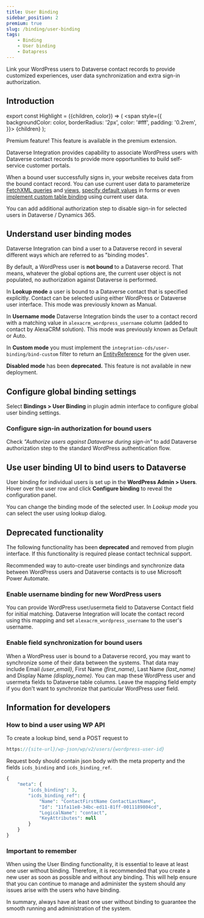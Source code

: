 ```yaml
---
title: User Binding
sidebar_position: 2
premium: true
slug: /binding/user-binding
tags:
    - Binding
    - User binding
    - Datapress
---
```


<p class="lead">Link your WordPress users to Dataverse contact records to provide customized experiences, user data synchronization and extra sign-in authorization.</p>

## Introduction

export const Highlight = ({children, color}) => (
  <span
    style={{
      backgroundColor: color,
      borderRadius: '2px',
      color: '#fff',
      padding: '0.2rem',
    }}>
    {children}
  </span>
);

<Highlight color="#25c2a0">Premium feature! This feature is available in the premium extension.</Highlight>

Dataverse Integration provides capability to associate WordPress users with Dataverse contact records to provide more opportunities to build self-service customer portals.

When a bound user successfully signs in, your website receives data from the bound contact record. You can use current user data to parameterize [FetchXML queries](/datapress/fetchxml.md) and [views](/datapress/views.md#prepare-the-view-for-use), [specify default values](/datapress/Forms/forms.md#default-values) in forms or even [implement custom table binding](/datapress/binding/table-binding.md#implement-custom-binding) using current user data.

You can add additional authorization step to disable sign-in for selected users in Dataverse / Dynamics 365.

## Understand user binding modes

Dataverse Integration can bind a user to a Dataverse record in several different ways which are referred to as "binding modes".

By default, a WordPress user is **not bound** to a Dataverse record. That means, whatever the global options are, the current user object is not populated, no authorization against Dataverse is performed.

In **Lookup mode** a user is bound to a Dataverse contact that is specified  explicitly. Contact can be selected using either WordPress or Dataverse user interface. This mode was previously known as Manual.

In **Username mode** Dataverse Integration binds the user to a contact record with a matching value in `alexacrm_wordpress_username` column (added to contact by AlexaCRM solution). This mode was previously known as Default or Auto. 

In **Custom mode** you must implement the `integration-cds/user-binding/bind-custom` filter to return an [EntityReference](https://github.com/AlexaCRM/dynamics-webapi-toolkit/blob/master/src/Xrm/EntityReference.php) for the given user. 

**Disabled mode** has been **deprecated.** This feature is not available in new deployment.

## Configure global binding settings

Select **Bindings > User Binding** in plugin admin interface to configure global user binding settings.

### Configure sign-in authorization for bound users

Check *"Authorize users against Dataverse during sign-in"* to add Dataverse authorization step to the standard WordPress authentication flow.

## Use user binding UI to bind users to Dataverse

User binding for individual users is set up in the **WordPress Admin > Users**. Hover over the user row and click **Configure binding** to reveal the configuration panel.

You can change the binding mode of the selected user. In *Lookup mode* you can select the user using lookup dialog.

## Deprecated functionality
The following functionality has been **deprecated** and removed from plugin interface. If this functionality is required please contact technical support.

Recommended way to auto-create user bindings and synchronize data between WordPress users and Dataverse contacts is to use Microsoft Power Automate.

### Enable username binding for new WordPress users

You can provide WordPress user/usermeta field to Dataverse Contact field for initial matching. Dataverse Integration will locate the contact record using this mapping and set `alexacrm_wordpress_username` to the user's username.

### Enable field synchronization for bound users

When a WordPress user is bound to a Dataverse record, you may want to synchronize some of their data between the systems. That data may include Email *(user_email)*, First Name *(first_name)*, Last Name *(last_name)* and Display Name *(display_name).* You can map these WordPress user and usermeta fields to Dataverse table columns. Leave the mapping field empty if you don't want to synchronize that particular WordPress user field.

## Information for developers

### How to bind a user using WP API

To create a lookup bind, send a POST request to

```php
https://{site-url}/wp-json/wp/v2/users/{wordpress-user-id}
```

Request body should contain json body with the meta property and the fields `icds_binding` and `icds_binding_ref`.

```php
{
    "meta": {
        "icds_binding": 3,
        "icds_binding_ref": {
            "Name": "ContactFirstName ContactLastName",
            "Id": "11fa11e8-34bc-ed11-81ff-0011189804cd",
            "LogicalName": "contact",
            "KeyAttributes": null
        }
    }
}
```

### Important to remember

When using the User Binding functionality, it is essential to leave at least one user without binding. Therefore, it is recommended that you create a new user as soon as possible and without any binding. This will help ensure that you can continue to manage and administer the system should any issues arise with the users who have binding.

In summary, always have at least one user without binding to guarantee the smooth running and administration of the system.
